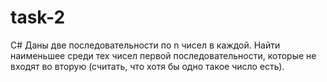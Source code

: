 # task-2
C#
Даны две последовательности по n чисел в каждой. Найти наименьшее среди тех чисел
первой последовательности, которые не входят во вторую (считать, что хотя бы одно
такое число есть).
